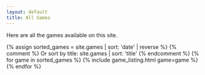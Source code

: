 ```yaml
---
layout: default
title: All Games
---
```


Here are all the games available on this site.

<div class="game-list">
  {% assign sorted_games = site.games | sort: 'date' | reverse %} {% comment %} Or sort by title: site.games | sort: 'title' {% endcomment %}
  {% for game in sorted_games %}
    {% include game_listing.html game=game %}
  {% endfor %}
</div>